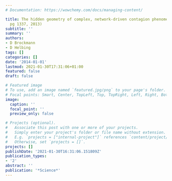 ```yaml
---
# Documentation: https://wowchemy.com/docs/managing-content/

title: The hidden geometry of complex, network-driven contagion phenomena (December,
  pg 1337, 2013)
subtitle: ''
summary: ''
authors:
- D Brockmann
- D Helbing
tags: []
categories: []
date: '2014-01-01'
lastmod: 2021-01-30T17:31:06+01:00
featured: false
draft: false

# Featured image
# To use, add an image named `featured.jpg/png` to your page's folder.
# Focal points: Smart, Center, TopLeft, Top, TopRight, Left, Right, BottomLeft, Bottom, BottomRight.
image:
  caption: ''
  focal_point: ''
  preview_only: false

# Projects (optional).
#   Associate this post with one or more of your projects.
#   Simply enter your project's folder or file name without extension.
#   E.g. `projects = ["internal-project"]` references `content/project/deep-learning/index.md`.
#   Otherwise, set `projects = []`.
projects: []
publishDate: '2021-01-30T16:31:06.151809Z'
publication_types:
- '2'
abstract: ''
publication: '*Science*'
---
```

